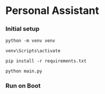 # Personal Assistant

### Initial setup

`python -m venv venv`

`venv\Scripts\activate`

`pip install -r requirements.txt`

`python main.py`

### Run on Boot